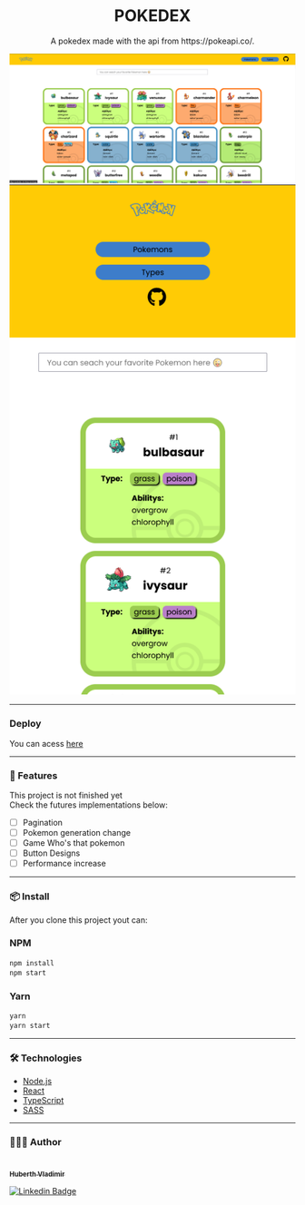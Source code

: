 <h1 align="center">POKEDEX</h1>
<p align="center">
A pokedex made with the api from https://pokeapi.co/.
</p>
<div align="center">
  <img src="public/pokedesktop.png"/>
  <br>
  <img src="public/pokemobile.png" />
</div>

<hr>

### Deploy

You can acess [here](pokedex-chi-three.vercel.app/)

<hr>

### 🚧 Features

This project is not finished yet 
<br>
Check the futures implementations below:
 
 - [ ] Pagination
 - [ ] Pokemon generation change
 - [ ] Game Who's that pokemon
 - [ ] Button Designs
 - [ ] Performance increase

<hr>

### 📦 Install
After you clone this project yout can:
<h3>NPM </h3>

```bash
npm install
npm start
```

<h3>Yarn</h3>

```bash
yarn
yarn start
```
<hr>

### 🛠 Technologies
 
 - [Node.js](https://nodejs.org/en/)
 - [React](https://pt-br.reactjs.org/)
- [TypeScript](https://www.typescriptlang.org/)
- [SASS](https://sass-lang.com/)

<hr>

### 👨🏾‍💻 Author
<a href="https://github.com/HuberthVladimir">
 <img style="border-radius: 100px;" src="https://github.com/huberthvladimir.png" width="100px;" alt=""/>
 <br />
 <sub style="margin-bottom: 3px;"><b>Huberth Vladimir</b></sub></a>
 
 [![Linkedin Badge](https://img.shields.io/badge/-Huberth-blue?style=flat-square&logo=Linkedin&logoColor=white&link=https://www.linkedin.com/in/huberth-vladimir/)](https://www.linkedin.com/in/huberth-vladimir/) 
